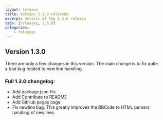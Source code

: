 ```yaml
---
layout: release
title: Version 1.3.0 released
excerpt: Details of the 1.3.0 release
tags: [releases, 1.3.0]
categories:
    - releases
---
```

## Version 1.3.0

There are only a few changes in this version. The main change is to fix quite a bad bug related to new line handling.

### Full 1.3.0 changelog:

<div class="well">
	<ul>
		<li>Add package.json file</li>
		<li>Add Contribute to README</li>
		<li>Add GitHub pages page</li>
		<li>Fix newline bug. This greatly improves the BBCode to HTML parsers handling of newlines.</li>
	</ul>
</div>

